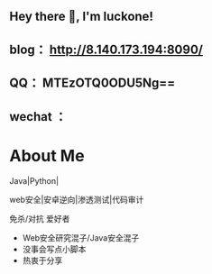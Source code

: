 ## Hey there 👋, I'm luckone!
## blog： http://8.140.173.194:8090/
## QQ： MTEzOTQ0ODU5Ng==

## wechat ：




# About Me
Java|Python|


web安全|安卓逆向|渗透测试|代码审计

免杀/对抗 爱好者
- Web安全研究混子/Java安全混子
- 没事会写点小脚本
- 热衷于分享

